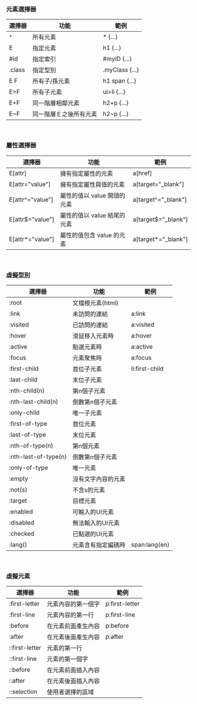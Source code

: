 ### 元素選擇器
選擇器       |功能                   |範例           
------------|-----------------------|-------------------
`*`           |所有元素                | * {...}
E           |指定元素                | h1 {...}
#id         |指定索引                | #myID {...}
.class      |指定型別                | .myClass {...}
E F         |所有子/孫元素           | h1 span {...}
E>F         |所有子元素　            | ui>li {...}
E+F         |同一階層相鄰元素         |h2+p {...}
E~F         |同一階層Ｅ之後所有元素   |h2~p {...}

<br>

### 屬性選擇器
選擇器               |功能                         |範例           
--------------------|-----------------------------|-------------------
E[attr]             |擁有指定屬性的元素             | a[href]
E[attr="value"]     |擁有指定屬性與值的元素         | a[target="_blank"]
E[attr^="value"]    |屬性的值以 value 開頭的元素    | a[target^="_blank"]
E[attr$="value"]    |屬性的值以 value 結尾的元素    | a[target$="_blank"]
E[attr*="value"]    |屬性的值包含 value 的元素      | a[target*="_blank"]

<br>

### 虛擬型別 
選擇器                   |功能                       |範例           
------------------------|---------------------------|-------------------
:root                   |文檔根元素(html)            |
:link                   |未訪問的連結                | a:link
:visited                |已訪問的連結                | a:visited
:hover                  |滑鼠移入元素時              | a:hover
:active                 |點選元素時                  | a:active
:focus                  |元素聚焦時                  | a:focus
:first-child            |首位子元素                  | li:first-child
:last-child             |末位子元素                  | 
:nth-child(n)           |第n個子元素                 | 
:nth-last-child(n)      |倒數第n個子元素             | 
:only-child             |唯一子元素                  | 
:first-of-type          |首位元素                    | 
:last-of-type           |末位元素                    | 
:nth-of-type(n)         |第n個元素                   | 
:nth-last-of-type(n)    |倒數第n個子元素             | 
:only-of-type           |唯一元素                    | 
:empty                  |沒有文字內容的元素           | 
:not(s)                 |不含s的元素                 | 
:target                 |目標元素                    |
:enabled                |可輸入的UI元素              | 
:disabled               |無法輸入的UI元素            | 
:checked                |已點選的UI元素              | 
:lang()                 |元素含有指定編碼時           | span:lang(en)

<br>

### 虛擬元素 
選擇器                   |功能                      |範例           
------------------------|--------------------------|-------------------
:first-letter           |元素內容的第一個字          | p:first-letter
:first-line             |元素內容的第一行            | p:first-line
:before                 |在元素前面產生內容          | p:before
:after                  |在元素後面產生內容          | p:after
::first-letter          |元素的第一行               | 
::first-line            |元素的第一個字             | 
::before                |在元素前面插入內容          | 
::after                 |在元素後面插入內容          | 
::selection             |使用者選擇的區域            | 